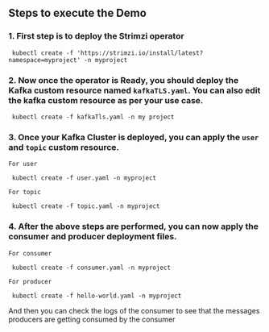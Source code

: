 ## Steps to execute the Demo
 
 ### 1. First step is to deploy the Strimzi operator

     kubectl create -f 'https://strimzi.io/install/latest?namespace=myproject' -n myproject

 ### 2. Now once the operator is Ready, you should deploy the Kafka custom resource named `kafkaTLS.yaml`. You can also edit the kafka custom resource as per your use case.

     kubectl create -f kafkaTls.yaml -n my project

### 3. Once your Kafka Cluster is deployed, you can apply the `user` and `topic` custom resource.

    For user
    
     kubectl create -f user.yaml -n myproject

    For topic
    
     kubectl create -f topic.yaml -n myproject


### 4. After the above steps are performed, you can now apply the consumer and producer deployment files.
    
    For consumer
    
     kubectl create -f consumer.yaml -n myproject

    For producer
    
     kubectl create -f hello-world.yaml -n myproject

And then you can check the logs of the consumer to see that the messages producers are getting consumed by the consumer
